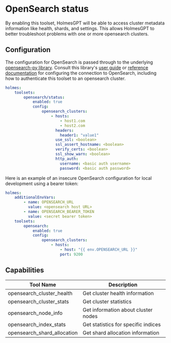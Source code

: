# OpenSearch status

By enabling this toolset, HolmesGPT will be able to access cluster metadata information like health, shards, and settings. This allows HolmesGPT to better troubleshoot problems with one or more opensearch clusters.

## Configuration

The configuration for OpenSearch is passed through to the underlying [opensearch-py library](https://github.com/opensearch-project/opensearch-py). Consult this library's [user guide](https://github.com/opensearch-project/opensearch-py/blob/main/USER_GUIDE.md) or [reference documentation](https://opensearch-project.github.io/opensearch-py/api-ref/clients/opensearch_client.html) for configuring the connection to OpenSearch, including how to authenticate this toolset to an opensearch cluster.

```yaml
holmes:
    toolsets:
        opensearch/status:
            enabled: true
            config:
                opensearch_clusters:
                    - hosts:
                        - host1.com
                        - host2.com
                      headers:
                        header1: "value1"
                      use_ssl: <boolean>
                      ssl_assert_hostname: <boolean>
                      verify_certs: <boolean>
                      ssl_show_warn: <boolean>
                      http_auth:
                        username: <basic auth username>
                        password: <basic auth password>
```

Here is an example of an insecure OpenSearch configuration for local development using a bearer token:

```yaml
holmes:
    additionalEnvVars:
        - name: OPENSEARCH_URL
          value: <opensearch host URL>
        - name: OPENSEARCH_BEARER_TOKEN
          value: <secret bearer token>
    toolsets:
        opensearch:
            enabled: true
            config:
                opensearch_clusters:
                    - hosts:
                        - host: "{{ env.OPENSEARCH_URL }}"
                        port: 9200
```

## Capabilities

| Tool Name | Description |
|-----------|-------------|
| opensearch_cluster_health | Get cluster health information |
| opensearch_cluster_stats | Get cluster statistics |
| opensearch_node_info | Get information about cluster nodes |
| opensearch_index_stats | Get statistics for specific indices |
| opensearch_shard_allocation | Get shard allocation information |
